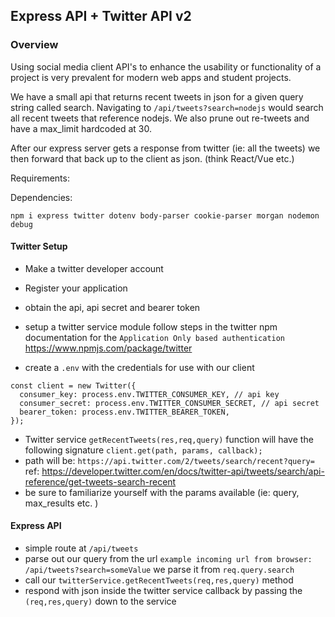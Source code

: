 ## Express API + Twitter API v2
### Overview
Using social media client API's to enhance the usability or functionality of a project is very prevalent for modern web apps and student projects.

We have a small api that returns recent tweets in json for a given query string called search. Navigating to `/api/tweets?search=nodejs` would search all recent tweets that reference nodejs. We also prune out re-tweets and have a max_limit hardcoded at 30.

After our express server gets a response from twitter (ie: all the tweets) we then forward that back up to the client as json. (think React/Vue etc.)


Requirements:

Dependencies:
```
npm i express twitter dotenv body-parser cookie-parser morgan nodemon debug
```


#### Twitter Setup
- Make a twitter developer account
- Register your application
- obtain the api, api secret and bearer token

- setup a twitter service module
follow steps in the twitter npm documentation for the `Application Only based authentication`
https://www.npmjs.com/package/twitter

- create a `.env` with the credentials for use with our client
```
const client = new Twitter({
  consumer_key: process.env.TWITTER_CONSUMER_KEY, // api key
  consumer_secret: process.env.TWITTER_CONSUMER_SECRET, // api secret
  bearer_token: process.env.TWITTER_BEARER_TOKEN,
});
```

- Twitter service `getRecentTweets(res,req,query)` function will have the following signature `client.get(path, params, callback);`
- path will be: `https://api.twitter.com/2/tweets/search/recent?query=`
ref: https://developer.twitter.com/en/docs/twitter-api/tweets/search/api-reference/get-tweets-search-recent
- be sure to familiarize yourself with the params available (ie: query, max_results etc. )

#### Express API

- simple route at `/api/tweets`
- parse out our query from the url `example incoming url from browser: /api/tweets?search=someValue` we parse it from `req.query.search`
-  call our `twitterService.getRecentTweets(req,res,query)` method
- respond with json inside the twitter service callback by passing the `(req,res,query)` down to the service

